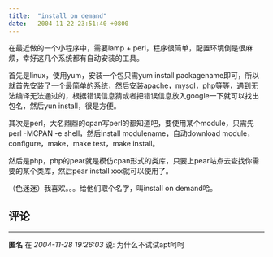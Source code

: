 ```yaml
---
title:  "install on demand"
date:   2004-11-22 23:51:40 +0800
---
```


在最近做的一个小程序中，需要lamp + perl，程序很简单，配置环境倒是很麻烦，幸好这几个系统都有自动安装的工具。  

首先是linux，使用yum，安装一个包只需yum install packagename即可，所以就首先安装了一个最简单的系统，然后安装apache，mysql，php等等，遇到无法编译无法通过的，根据错误信息猜或者把错误信息放入google一下就可以找出包名，然后yun install，很是方便。  

其次是perl，大名鼎鼎的cpan写perl的都知道吧，要使用某个module，只需先perl -MCPAN -e shell，然后install modulename，自动download module，configure，make，make test，make install。  

然后是php，php的pear就是模仿cpan形式的类库，只要上pear站点去查找你需要的某个类库，然后pear install xxx就可以使用了。  

（色迷迷）我喜欢。。。给他们取个名字，叫install on demand哈。  


## 评论

*****
**匿名** 在 *2004-11-28 19:26:03* 说: 为什么不试试apt呵呵

